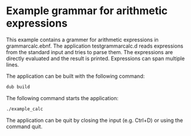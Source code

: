 # Example grammar for arithmetic expressions

This example contains a grammer for arithmetic expressions in
grammarcalc.ebnf. The application testgrammarcalc.d reads expressions
from the standard input and tries to parse them. The expressions
are directly evaluated and the result is printed. Expressions
can span multiple lines.

The application can be built with the following command:
```sh
dub build
```

The following command starts the application:
```sh
./example_calc
```

The application can be quit by closing the input (e.g. Ctrl+D) or using
the command quit.
